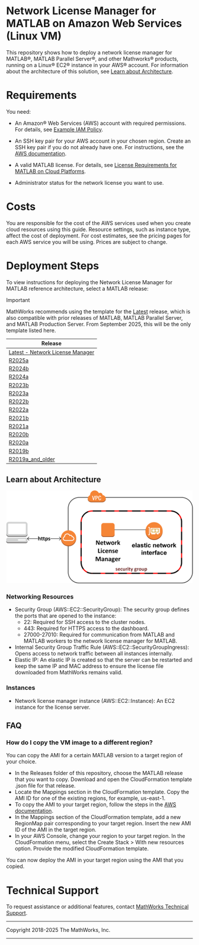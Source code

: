 # Network License Manager for MATLAB on Amazon Web Services (Linux VM)

This repository shows how to deploy a network license manager for MATLAB&reg;, MATLAB Parallel Server&reg;, and other Mathworks&reg; products, running on a Linux&reg; EC2&reg; instance in your AWS&reg; account. For information about the architecture of this solution, see [Learn about Architecture](#learn-about-architecture).


# Requirements

You need:

- An Amazon&reg; Web Services (AWS) account with required permissions. For details, see [Example IAM Policy](example-iam-policy.json).

- An SSH key pair for your AWS account in your chosen region. Create an SSH key pair if you do not already have one. For instructions, see the [AWS documentation](https://docs.aws.amazon.com/AWSEC2/latest/UserGuide/ec2-key-pairs.html).

- A valid MATLAB license. For details, see [License Requirements for MATLAB on Cloud Platforms](https://www.mathworks.com/help/install/license/licensing-for-mathworks-products-running-on-the-cloud.html).

- Administrator status for the network license you want to use.

# Costs
You are responsible for the cost of the AWS services used when you create cloud resources using this guide. Resource settings, such as instance type, affect the cost of deployment. For cost estimates, see the pricing pages for each AWS service you will be using. Prices are subject to change.

# Deployment Steps

To view instructions for deploying the Network License Manager for MATLAB reference architecture, select a MATLAB release:

> [!IMPORTANT]  
> MathWorks recommends using the template for the [Latest](releases/v1/latest/README.md) release, which is also compatible with prior releases of MATLAB, MATLAB Parallel Server, and MATLAB Production Server. From September 2025, this will be the only template listed here.

| Release |
|---------|
| [Latest - Network License Manager](releases/v1/latest/README.md) |
| [R2025a](releases/R2025a/README.md) |
| [R2024b](releases/R2024b/README.md) |
| [R2024a](releases/R2024a/README.md) |
| [R2023b](releases/R2023b/README.md) |
| [R2023a](releases/R2023a/README.md) |
| [R2022b](releases/R2022b/README.md) |
| [R2022a](releases/R2022a/README.md) |
| [R2021b](releases/R2021b/README.md) |
| [R2021a](releases/R2021a/README.md) |
| [R2020b](releases/R2020b/README.md) |
| [R2020a](releases/R2020a/README.md) |
| [R2019b](releases/R2019b/README.md) |
| [R2019a\_and\_older](releases/R2019a_and_older/README.md) |


## Learn about Architecture

![Cluster Architecture](img/network-license-manager-architecture.png?raw=true)

### Networking Resources
* Security Group (AWS::EC2::SecurityGroup): The security group defines the ports that are opened to the instance:
  * 22: Required for SSH access to the cluster nodes.
  * 443: Required for HTTPS access to the dashboard.
  * 27000-27010: Required for communication from MATLAB and MATLAB workers to the network license manager for MATLAB.
* Internal Security Group Traffic Rule (AWS::EC2::SecurityGroupIngress): Opens access to network traffic between all instances internally.
* Elastic IP: An elastic IP is created so that the server can be restarted and keep the same IP and MAC address to ensure the license file downloaded from MathWorks remains valid.

### Instances
* Network license manager instance (AWS::EC2::Instance): An EC2 instance for the license server.

## FAQ
### How do I copy the VM image to a different region?
You can copy the AMI for a certain MATLAB version to a target region of your choice.

* In the Releases folder of this repository, choose the MATLAB release that you want to copy. Download and open the CloudFormation template .json file for that release.
* Locate the Mappings section in the CloudFormation template. Copy the AMI ID for one of the existing regions, for example, us-east-1.
* To copy the AMI to your target region, follow the steps in the [AWS documentation](https://docs.aws.amazon.com/AWSEC2/latest/UserGuide/CopyingAMIs.html).
* In the Mappings section of the CloudFormation template, add a new RegionMap pair corresponding to your target region. Insert the new AMI ID of the AMI in the target region.
* In your AWS Console, change your region to your target region. In the CloudFormation menu, select the Create Stack > With new resources option. Provide the modified CloudFormation template.

You can now deploy the AMI in your target region using the AMI that you copied.

# Technical Support
To request assistance or additional features, contact [MathWorks Technical Support](https://www.mathworks.com/support/contact_us.html).

----

Copyright 2018-2025 The MathWorks, Inc.

----